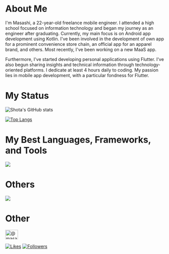 # About Me

I'm Masashi, a 22-year-old freelance mobile engineer. I attended a high school focused on information technology and began my journey as an engineer after graduating. Currently, my main focus is on Android app development using Kotlin. I've been involved in the development of own app for a prominent convenience store chain, an official app for an apparel brand, and others. Most recently, I've been working on a new MaaS app.

Furthermore, I've started developing personal applications using Flutter. I've also begun sharing insights and technical information through technology-oriented platforms. I dedicate at least 4 hours daily to coding. My passion lies in mobile app development, with a particular fondness for Flutter.

# My Status

![Shota's GitHub stats](https://github-readme-stats.vercel.app/api?username=mnengineer&show_icons=true&theme=vue-dark)

[![Top Langs](https://github-readme-stats.vercel.app/api/top-langs/?username=mnengineer&layout=compact&theme=vue-dark)](https://github.com/anuraghazra/github-readme-stats)

# My Best Languages, Frameworks, and Tools

<img src="https://skillicons.dev/icons?i=kotlin,java,dart,flutter,firebase,androidstudio,vscode,github" />

# Others

<img src="https://skillicons.dev/icons?i=html,css,php,js,angular,vue,nodejs,express,spring,postgresql,sqlite,mysql,mongo,androidstudio,vscode,github,figma,docker" />

# Other
<p align="left">
<a href="https://medium.com/@masashiii" target="blank"><img align="center" src="https://raw.githubusercontent.com/rahuldkjain/github-profile-readme-generator/master/src/images/icons/Social/medium.svg" alt="@masashiii" height="30" width="40" /></a>
</p>

[![Likes](https://badgen.org/img/zenn/masashiii/likes?style=flat)](https://zenn.dev/masashiii)
[![Followers](https://badgen.org/img/zenn/masashiii/followers?style=flat)](https://zenn.dev/masashiii)  
